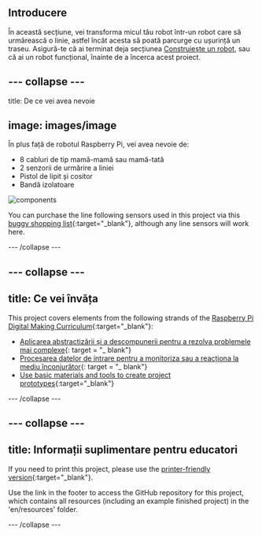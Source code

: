 ## Introducere

În această secțiune, vei transforma micul tău robot într-un robot care să urmărească o linie, astfel încât acesta să poată parcurge cu ușurință un traseu. Asigură-te că ai terminat deja secțiunea [Construiește un robot](https://projects.raspberrypi.org/en/projects/build-a-buggy), sau că ai un robot funcțional, înainte de a încerca acest proiect.

<stream class="cloudflare-video" id="6a20279dbfe23651cfe17ebe616b87b7" loop></stream>

## \--- collapse \---

title: De ce vei avea nevoie

## image: images/image

În plus față de robotul Raspberry Pi, vei avea nevoie de:

+ 8 cabluri de tip mamă-mamă sau mamă-tată
+ 2 senzorii de urmărire a liniei
+ Pistol de lipit și cositor
+ Bandă izolatoare

![components](images/components.jpg)

You can purchase the line following sensors used in this project via this [buggy shopping list](https://my.aliexpress.com/wishlist/wish_list_product_list.htm?spm=a2g0s.8937460.0.0.EKSrsx&currentGroupId=100000000943756){:target="_blank"}, although any line sensors will work here.

\--- /collapse \---

## \--- collapse \---

## title: Ce vei învăța

This project covers elements from the following strands of the [Raspberry Pi Digital Making Curriculum](http://rpf.io/curriculum){:target="_blank"}:

+ [Aplicarea abstractizării și a descompunerii pentru a rezolva problemele mai complexe](https://curriculum.raspberrypi.org/programming/developer/){: target = "_ blank"}
+ [Procesarea datelor de intrare pentru a monitoriza sau a reacționa la mediu înconjurător](https://curriculum.raspberrypi.org/physical-computing/developer/){: target = "_ blank"}
+ [Use basic materials and tools to create project prototypes](https://curriculum.raspberrypi.org/manufacture/creator/){:target="_blank"}

\--- /collapse \---

## \--- collapse \---

## title: Informații suplimentare pentru educatori

If you need to print this project, please use the [printer-friendly version](https://projects.raspberrypi.org/en/projects/rpi-python-line-following/print){:target="_blank"}.

Use the link in the footer to access the GitHub repository for this project, which contains all resources (including an example finished project) in the 'en/resources' folder.

\--- /collapse \---